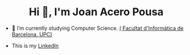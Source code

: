 <h1 align="center">Hi 👋, I'm Joan Acero Pousa</h1>

- 🌱 I’m currently studying  Computer Science. [( Facultat d'Informàtica de Barcelona, UPC)](https://www.fib.upc.edu/en)

- This is my [LinkedIn](https://www.linkedin.com/in/joan-acero-pousa/)
